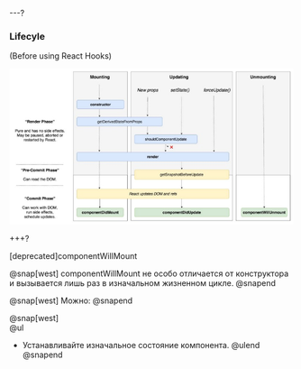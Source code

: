 ---?
### Lifecyle
(Before using React Hooks)

![TIP](template/img/lifecycle.jpg)

+++?

[deprecated]componentWillMount

@snap[west]
componentWillMount не особо отличается от конструктора и вызывается лишь раз в изначальном жизненном цикле.
@snapend

@snap[west]
Можно: 
@snapend

@snap[west]
<br>
@ul[](false)
- Устанавливайте изначальное состояние компонента.
@ulend
@snapend
